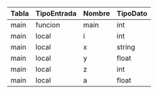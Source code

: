 | Tabla | TipoEntrada | Nombre | TipoDato |
| ----- | ----------- | ------ | -------- |
| main  | funcion     | main   | int      |
| main  | local       | i      | int      |
| main  | local       | x      | string   |
| main  | local       | y      | float    |
| main  | local       | z      | int      |
| main  | local       | a      | float    |
